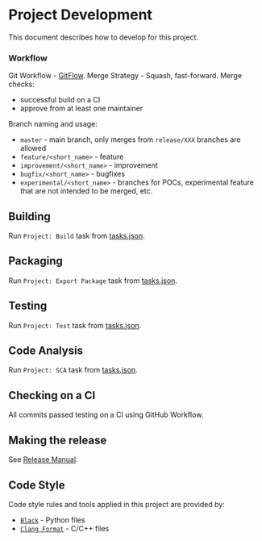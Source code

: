 # Project Development

This document describes how to develop for this project.

### Workflow

Git Workflow - [GitFlow](https://www.atlassian.com/de/git/tutorials/comparing-workflows/gitflow-workflow).
Merge Strategy - Squash, fast-forward.
Merge checks:
- successful build on a CI
- approve from at least one maintainer

Branch naming and usage:
- `master` - main branch, only merges from `release/XXX` branches are allowed
- `feature/<short_name>` - feature
- `improvement/<short_name>` - improvement
- `bugfix/<short_name>` - bugfixes
- `experimental/<short_name>` - branches for POCs, experimental feature that are not intended to be merged, etc.

## Building

Run `Project: Build` task from [tasks.json](../.vscode/tasks.json).

## Packaging

Run `Project: Export Package` task from [tasks.json](../.vscode/tasks.json).

## Testing

Run `Project: Test` task from [tasks.json](../.vscode/tasks.json).

## Code Analysis

Run `Project: SCA` task from [tasks.json](../.vscode/tasks.json).

## Checking on a CI

All commits passed testing on a CI using GitHub Workflow.

## Making the release

See [Release Manual](RELEASE.md).

## Code Style

Code style rules and tools applied in this project are provided by:
- [`Black`](../config/.black-format) - Python files
- [`Clang Format`](../config/.clang-format) - C/C++ files
